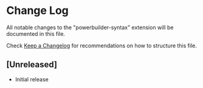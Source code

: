 # Change Log
All notable changes to the "powerbuilder-syntax" extension will be documented in this file.

Check [Keep a Changelog](http://keepachangelog.com/) for recommendations on how to structure this file.

## [Unreleased]
- Initial release